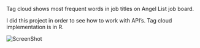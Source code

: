 Tag cloud shows most frequent words in job titles on Angel List job board.

I did this project in order to see how to work with API’s. Tag cloud implementation is in R.

![ScreenShot](https://raw.github.com/ghromis/DataProjects/master/Cloud/Rplot.png)



